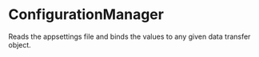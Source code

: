 # ConfigurationManager
Reads the appsettings file and binds the values to any given data transfer object.
